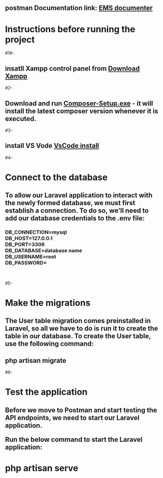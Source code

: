 <h2>postman Documentation link:   <a href=https://documenter.getpostman.com/view/26758994/2sA3BuW8rP>EMS documenter</a></h2>
<h1>Instructions before running the project</h1>
#1#- <h2>insatll Xampp control panel from  <a href=https://www.apachefriends.org/download.html>Download Xampp</a></h2>
#2-<h2> Download and run <a href=https://getcomposer.org/Composer-Setup.exe>Composer-Setup.exe</a> - it will install the latest composer version whenever it is executed.  </h2>
#3-<h2>install VS Vode <a href=https://code.visualstudio.com/Download>VsCode install</a> </h2>
#4-<h1>Connect to the database</h1>
    <h2>To allow our Laravel application to interact with the newly formed database, we must first establish a connection. To do so, we’ll need to add our database credentials to the .env file:</h2>
<h3> 
DB_CONNECTION=mysql<br>
DB_HOST=127.0.0.1<br>
DB_PORT=3306<br/>
DB_DATABASE=database name<br>
DB_USERNAME=root<br>
DB_PASSWORD=<br>
</h3><br/>


#5- <h1>Make the migrations</h1>

<h2>The User table migration comes preinstalled in Laravel, so all we have to do is run it to create the table in our database. To create the User table, use the following command:</h2>

  <h2>php artisan migrate</h2>

#6- <h1>Test the application</h1>

<h2>Before we move to Postman and start testing the API endpoints, we need to start our Laravel application.

Run the below command to start the Laravel application:</h2>

<h1> php artisan serve</h1>

